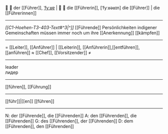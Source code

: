 👤 🔵 der [[Führer]], [ˈfyːʁɐ](https://youglish.com/pronounce/Führer/german) | 👤 🔴 die [[Führerin]], [ˈfyːʁəʁɪn]
die [[Führer]] | die [[Führerinnen]]

---
*[[C1-Hoehen-T3-403-Text#^3|^]]* [[Führende]] Persönlichkeiten indigener Gemeinschaften müssen immer noch um ihre [[Anerkennung]] [[kämpfen]]

---
= [[Leiter]], [[Anführer]] | [[Leiterin]], [[Anführerin]],[[entführen]], [[anführen]]
≈ [[Chef]], [[Vorsitzender]]
≠

---
leader  
лидер

---
[[führen]], [[Führung]]

---
[[führ]]|[[en]]
[[führen]]


---
N: der [[Führende]], die [[Führenden]]
A: den [[Führenden]], die [[Führenden]]
G: des [[Führenden]], der [[Führenden]]
D: dem [[Führenden]], den [[Führenden]]
